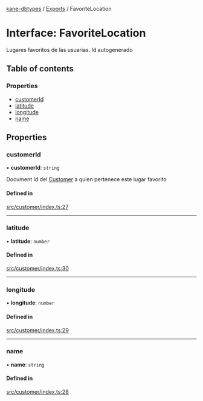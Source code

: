 [kane-dbtypes](../README.md) / [Exports](../modules.md) / FavoriteLocation

# Interface: FavoriteLocation

Lugares favoritos de las usuarias. Id autogenerado

## Table of contents

### Properties

- [customerId](FavoriteLocation.md#customerid)
- [latitude](FavoriteLocation.md#latitude)
- [longitude](FavoriteLocation.md#longitude)
- [name](FavoriteLocation.md#name)

## Properties

### customerId

• **customerId**: `string`

Document Id del [Customer](Customer.md) a quien pertenece este lugar favorito

#### Defined in

[src/customer/index.ts:27](https://github.com/gatitolabs/kane-dbtypes/blob/396de51/src/customer/index.ts#L27)

___

### latitude

• **latitude**: `number`

#### Defined in

[src/customer/index.ts:30](https://github.com/gatitolabs/kane-dbtypes/blob/396de51/src/customer/index.ts#L30)

___

### longitude

• **longitude**: `number`

#### Defined in

[src/customer/index.ts:29](https://github.com/gatitolabs/kane-dbtypes/blob/396de51/src/customer/index.ts#L29)

___

### name

• **name**: `string`

#### Defined in

[src/customer/index.ts:28](https://github.com/gatitolabs/kane-dbtypes/blob/396de51/src/customer/index.ts#L28)
